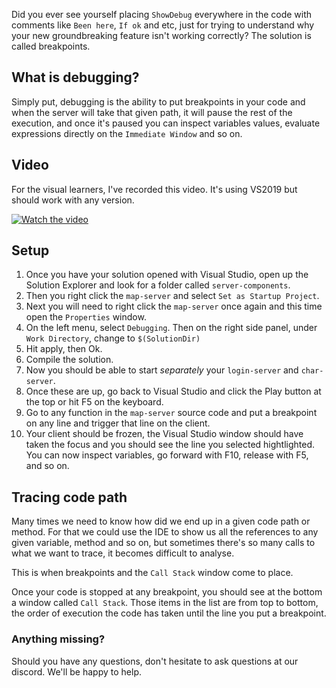 Did you ever see yourself placing `ShowDebug` everywhere in the code with comments like `Been here`, `If ok` and etc, just for trying to understand why your new groundbreaking feature isn't working correctly? The solution is called breakpoints.

## What is debugging?
Simply put, debugging is the ability to put breakpoints in your code and when the server will take that given path, it will pause the rest of the execution, and once it's paused you can inspect variables values, evaluate expressions directly on the `Immediate Window` and so on.

## Video

For the visual learners, I've recorded this video. It's using VS2019 but should work with any version.

[![Watch the video](https://img.youtube.com/vi/zz_LhL3hO0E/maxresdefault.jpg)](https://youtu.be/zz_LhL3hO0E)

## Setup

1. Once you have your solution opened with Visual Studio, open up the Solution Explorer and look for a folder called `server-components`.
2. Then you right click the `map-server` and select `Set as Startup Project`.
3. Next you will need to right click the `map-server` once again and this time open the `Properties` window.
4. On the left menu, select `Debugging`. Then on the right side panel, under `Work Directory`, change to `$(SolutionDir)`
5. Hit apply, then Ok.
6. Compile the solution.
7. Now you should be able to start _separately_ your `login-server` and `char-server`.
8. Once these are up, go back to Visual Studio and click the Play button at the top or hit F5 on the keyboard.
9. Go to any function in the `map-server` source code and put a breakpoint on any line and trigger that line on the client.
10. Your client should be frozen, the Visual Studio window should have taken the focus and you should see the line you selected hightlighted. You can now inspect variables, go forward with F10, release with F5, and so on.

## Tracing code path
Many times we need to know how did we end up in a given code path or method. For that we could use the IDE to show us all the references to any given variable, method and so on, but sometimes there's so many calls to what we want to trace, it becomes difficult to analyse.

This is when breakpoints and the `Call Stack` window come to place.

Once your code is stopped at any breakpoint, you should see at the bottom a window called `Call Stack`. Those items in the list are from top to bottom, the order of execution the code has taken until the line you put a breakpoint.

### Anything missing?

Should you have any questions, don't hesitate to ask questions at our discord. We'll be happy to help.